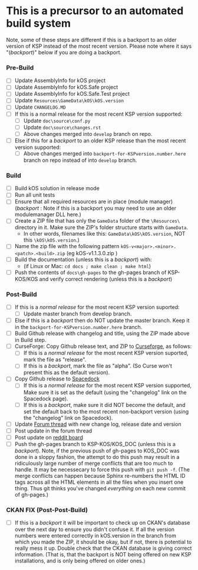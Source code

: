 # This is a precursor to an automated build system

Note, some of these steps are different if this is a backport to an
older version of KSP instead of the most recent version.  Please
note where it says "(*backport*)" below if you are doing a backport.

### Pre-Build
- [ ] Update AssemblyInfo for kOS project
- [ ] Update AssemblyInfo for kOS.Safe project
- [ ] Update AssemblyInfo for kOS.Safe.Test project
- [ ] Update `Resources\GameData\kOS\kOS.version`
- [ ] Update `CHANGELOG.MD`
- [ ] If this is a normal release for the most recent KSP version supported:
  - [ ] Update `doc\source\conf.py`
  - [ ] Update `doc\source\changes.rst`
  - [ ] Above changes merged into `develop` branch on repo.
- [ ] Else if this for a *backport* to an older KSP release than the most recent version supported:
  - [ ] Above changes merged into `backport-for-KSPversion.number.here` branch on repo instead of into `develop` branch.

### Build
- [ ] Build kOS solution in release mode
- [ ] Run all unit tests
- [ ] Ensure that all required resources are in place (module manager) (*backport* : Note if this is a backport you may need to use an older modulemanager DLL here.)
- [ ] Create a ZIP file that has only the `GameData` folder of the `\Resources\` directory in it.  Make sure the ZIP's folder structure starts with `GameData`.
  - In other words, filenames like this: `GameData\kOS\kOS.version`, NOT this `\kOS\kOS.version`.)
- [ ] Name the zip file with the following pattern `kOS-v<major>.<minor>.<patch>.<build>.zip` (eg kOS-v1.1.3.0.zip )
- [ ] Build the documentation (unless this is a *backport*) with:
  - (if Linux or Mac: `cd docs ; make clean ; make html`)
- [ ] Push the contents of `docs\gh-pages` to the gh-pages branch of KSP-KOS/KOS and verify correct rendering (unless this is a *backport*)

### Post-Build
- [ ] If this is a *normal release* for the most recent KSP version suported:
  - [ ] Update master branch from develop branch.
- [ ] Else if this is a *backport* then do NOT update the master branch.  Keep it in the `backport-for-KSPversion.number.here` branch.
- [ ] Build Github release with changelog and title, using the ZIP made above in Build step.
- [ ] CurseForge: Copy Github release text, and ZIP to [Curseforge](http://kerbal.curseforge.com/projects/kos-scriptable-autopilot-system?gameCategorySlug=ksp-mods&projectID=220265), as follows:
  - [ ] If this is a *normal release* for the most recent KSP version suported, mark the file as "release".
  - [ ] If this is a *backport*, mark the file as "alpha".  (So Curse won't present this as the default version).
- [ ] Copy Github release to [Spacedock](http://spacedock.info/mod/60/kOS:%20Scriptable%20Autopilot%20System)
  - [ ] If this is a *normal release* for the most recent KSP version supported, Make sure it is set as the default (using the "changelog" link on the Spacedock page).
  - [ ] If this is a *backport*, make sure it did NOT become the default, and set the default back to the most recent non-backport version (using the "changelog" link on Spacedock).
- [ ] Update [Forum thread](https://forum.kerbalspaceprogram.com/index.php?/topic/165628-13-kos-v1130-kos-scriptable-autopilot-system/) with new change log, release date and version
- [ ] Post update in the forum thread
- [ ] Post update on [reddit board](http://www.reddit.com/r/kos)
- [ ] Push the gh-pages branch to KSP-KOS/KOS_DOC (unless this is a *backport*). Note, if the previous push of gh-pages to KOS_DOC was done in a sloppy fashion, the attempt to do this push may result in a ridiculously large number of merge conflicts that are too much to handle.  It may be necessecary to force this push with ``git push -f``.  (The merge conflicts can happen because Sphinx re-numbers the HTML ID tags across all the HTML elements in all the files when you insert one thing.  Thus git thinks you've changed *everything* on each new commit of gh-pages.)

### CKAN FIX (Post-Post-Build)

- [ ] If this is a *backport* it will be important to check up on CKAN's database over the next day to ensure you didn't confuse it.  If all the version numbers were entered correctly in kOS.version in the branch from which you made the ZIP, it should be okay, but if not, there is potential to really mess it up.  Double check that the CKAN database is giving correct information.  (That is, that the backport is NOT being offered on new KSP installations, and is only being offered on older ones.)
